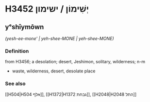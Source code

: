 # H3452 יְשִׁימוֹן / ישימון

## yᵉshîymôwn

_(yesh-ee-mone' | yeh-shee-MONE | yeh-shee-MONE)_

### Definition

from H3456; a desolation; desert, Jeshimon, solitary, wilderness; n-m

- waste, wilderness, desert, desolate place

### See also

[[H504|H504 אלף]], [[H1372|H1372 גבחת]], [[H2048|H2048 התל]]
